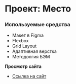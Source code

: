 # Проект: Место

### Используемые средства

* Макет в Figma
* Flexbox
* Grid Layout
* Адаптивная верстка
* Методолгия БЭМ

**Просмотр сайта**

* [Ссылка на сайт](https://choonli.github.io/mesto-project/)